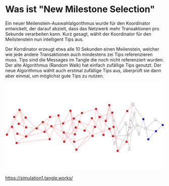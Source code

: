 # Was ist "New Milestone Selection"

Ein neuer Meilenstein-Auswahlalgorithmus wurde für den Koordinator entwickelt, der darauf abzielt, dass das Netzwerk mehr Transaktionen pro Sekunde verarbeiten kann.
Kurz gesagt, wählt der Koordinator für den Meilstenstein nun intelligent Tips aus.

Der Korrdinator erzeugt etwa alle 10 Sekunden einen Meilenstein, welcher wie jede andere Transaktionen auch mindestens zei Tips referenzieren muss. Tips sind die Messages im Tangle die noch nicht referenziert wurden. Der alte Algorithmus (Random Walk) hat einfach zufällige Tips genutzt. Der neue Algorithmus wählt auch erstmal zufällige Tips aus, überprüft sie dann aber einmal, um möglichst gute Tips zu nutzen. 

![](./assets/8-1.png)

https://simulation1.tangle.works/




